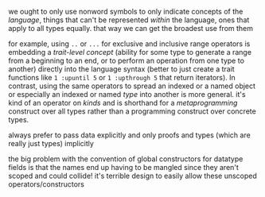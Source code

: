 we ought to only use nonword symbols to only indicate concepts of the *language*, things that can't be represented *within* the language, ones that apply to all types equally. that way we can get the broadest use from them

for example, using `..` or `...` for exclusive and inclusive range operators is embedding a *trait-level concept* (ability for some type to generate a range from a beginning to an end, or to perform an operation from one type to another) directly into the language syntax (better to just create a trait functions like `1 :upuntil 5` or `1 :upthrough 5` that return iterators). In contrast, using the same operators to spread an indexed or a named object or especially an indexed or named *type* into another is more general. it's kind of an operator on *kinds* and is shorthand for a *metaprogramming* construct over all types rather than a programming construct over concrete types.





always prefer to pass data explicitly and only proofs and types (which are really just types) implicitly



the big problem with the convention of global constructors for datatype fields is that the names end up having to be mangled since they aren't scoped and could collide! it's terrible design to easily allow these unscoped operators/constructors
